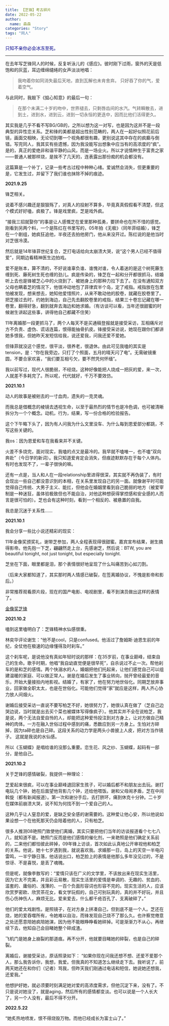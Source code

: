 ```yaml
---
title: 【芝锋】考古碎片
date: 2022-05-22
author:
  name: 森森
categories: "Story"
tags: "同人"
---
```



<span style="color:darkblue"> 只知不亲你必会冰冻至死。</span>

___________________________________________


在去年写芝锋同人的时候，反复听泳儿的《感应》。彼时刚下过雨，窗外的天是低饱和的灰蓝，耳边缠绵缱绻的女声淡淡地唱：

> 我吻着你如同消失最后天地，直到瓦解也未肯舍弃。
  只好吞了你的气，爱着空气。


与此同时，我敲下《掂心知意》的最后一句：

> 在那个未满二十岁的吻中，世界褪去，只剩唇齿间的水汽。气转瞬散去，进到土，进到水，进到云，进到一切永恒的更迭中，因而比他们活得更久。

其实我是几乎不看不写BG/GB的，之所以想为这一对写，也是因为这并不是一段典型的异性恋关系。芝和锋的美都是超出性别范畴的，两人在一起好似照花前后镜，画面交相映，无论切到哪一个视角都很有趣，更别说这其中存在的疯癫与倒错。写完同人，我其实有些遗憾，因为我没能写出想象中应当有的高浓度的“疯”。是的，真正的爱绝非和谐平静的山风，而是一场业火。所以才说情种生于富贵之家——普通人被那样烧，是挨不了几天的，连表露出那份痴的机会都没有。

这篇算是一个补丁，记录一些考古过程中种种心绪。爱诚然会消失，但更重要的是，它发生过，并留下了我们谁也抹除不掉的痕迹。

**2021.9.25**

锋芝相关。

说着不感兴趣还是狠狠殇了，对真人的投射不算多，毕竟真真假假看不清楚，但这个模式好好嗑，疯极了。锋是戏里疯，芝是戏外疯。

“接我三招就娶你”的事是让人感慨芝在爱里那种孤勇，要拼命也在所不惜的感觉。刚看到另两个料，一个是陈红在书里写的，05年拍《无极》（同年菲结婚），锋芝在一个剧组，她疯狂追他，半夜还去拍他房门，他从来没开过。陈红说的是他当时对芝很冷漠。

然后就是14年锋菲世纪复合，芝打电话给向太崩溃大哭，说“这个男人已经不值得爱”，同期边看精神医生边拍戏。

爱不是账本，算不清的，不好说谁辜负谁、谁愧对谁，令人着迷的是这个树死藤生缠到死、藤死树生死也缠的劲儿。疯是传染的，锋芝在一起和分开都很抓马，结婚听上去也是锋被芝心中的火烧到了、被她身上的那种力拉下去了。在没有通知双方父母也瞒着芝的情况下，他很冲动地包了菲律宾半个岛，定了戒指。戒指放在包里怕被发现，想来想去，她知他爱惜照片，从来不敢动他的胶卷，就藏在胶卷里了。把芝接过去时，约她到海边，自己先去翻胶卷里的戒指，结果三十卷忘记藏在哪一卷里，翻得好急，翻到就奔去海边和她求婚。（有访谈可以看，当年还很甜蜜的时候谢生讲起这些事，讲得他自己都藏不住笑）

11年离婚那一段更抓马了，两个人每天不是买通稿登报就是接受采访，互相痛斥对方不负责、虚伪、谎话连篇，恨得能抽骨扒皮。锋接受采访说，她现在跟你们都讲她多恨我，但她昨天发短信给我，说还爱我，问我还爱不爱她。

但锋菲就没这个感觉，很平淡，很养老，很退休。由此可见我嗑的其实是tension，是：“你在我旁边，只打了个照面，五月的晴天闪了电”。无需破镜重圆，不要合家欢喜，“我们要互相亏欠，要不然凭何怀缅”。

我以前写过，现代人很脆弱，不经烧。这种好像能把人烧成一把灰的爱，来一次，人就差不多耗完了。所以呢，代代就好，千万不要效仿。

**2021.10.1**

动人的故事是被剜去的一寸血肉，遗失的一克灵魂。

而我总是借概念的棱镜去透视生命，以至于最热烈的情节也是冷色调，也可被清晰拆分为一个个概念。动机，行为，结果，写一份合格的检验报告。

这个下午略下头了，因为有人问我为什么文里没车、为什么每到恩爱部分都跳，不写这些关键的。

我os：因为恩爱和车在我看来并不关键。

火差不多烧完，面对现实，我嗑的点又是最冷的。我早就不嗑唯一，也不嗑“双向奔赴”（今日学的新词）。我只知道爱肯定会消失，但痕迹默默存在于每个人体内。有时也发现不了，一辈子很快的嘛。

还有一点是，当人和人在一段relationship里进得很深，其实就不再伪装了，有时会现出一些自己都没意识到的本相，在关系里发现自己的另一面。就像谢平时可能觉得自己传统、大男子主义、能扛，但他会在婚姻里看到自己脆弱的地方（被爱宰制是一种迷狂，虽体验极致但也不能自治，对他这种想获得掌控感和安全感的人而言是很可怕的）。芝也会有这种时刻，看到一个相反的、被悬置的自我。

我总是沉迷于关系性……

**2021.10.1**

我会分享一些比小说还精彩的现实：

11年金像奖颁奖礼，谢带芝参加，两人全程表现得很甜蜜。嘉宾宣布结果，谢生摘得影帝。他先抱一下芝，翩翩然走上台，先感谢芝，然后说：BTW, you are beautiful tonight, not just tonight, but especially tonight.

芝坐在下面，眼里都是泪，那个表情很好地呈现了什么叫痛苦到心如刀割。

（后来大家都知道了，其实那时两人情感已破裂，在签离婚协议，不愧是影帝和影后。）

非常推荐观看原片段，现在的国产电影、电视剧里，看不到演员做出这样的表情了。

[金像奖芝锋]( https://m.bilibili.com/video/BV1oW411T7Yh?p=1&share_medium=iphone&share_plat=ios&share_session_id=B10B4847-22B8-4953-BAF4-DA7D72E8D796&share_source=WEIXIN&share_tag=s_i&timestamp=1633148581&unique_k=NX9FG1&share_times=1 "金像奖芝锋")

**2021.10.2**

嗑到这里嗑明白了：芝锋精神水仙感很重。

林奕华评论谢生：“他不是cool，只是confused。他活过了詹姆斯·迪恩生前的年纪，全仗他在极速的边缘懂得及时刹车。”

这个刹车呢，是说他没有真如年轻时说的那样：在35岁前，在事业巅峰，结束自己的生命。歌手时期，他唱“我自幼直觉便是很早死”，自杀说过不止一次。帮他刹车的是和芝的感情。两个快溺水的人，婚姻把他们托起来，让他们感觉自己可以组建温暖的家庭、可以做正常人。谢是在婚后发生了事业转向，抛开曾经最爱的音乐，开始大量接拍内地影视。结婚了，有家了，他在努力地世俗化。同期芝放弃事业，回家做全职太太，也是在世俗化。可能他们觉得“家”就应是这样，两人齐心协力放人间烟火。

谢婚后接受采访一直说不要写柏芝不好，她很努力了，她很认真在做了（芝自己边哭边说，当时就是出去买个菜也被媒体写得像疯子）。他其实并不全在说柏芝，我是说，两个无法自爱自怜的人，却能把这种爱怜投注到对方身上，让对方做自己精神的肉体。一方在融入世俗过程中感到的痛，悉数应到另一方身上。生怕对方碎掉，因为ta碎也是自己碎。这段关系的动力学是两头小兽披上人皮，把对方当作镜子。
这就是我说的水仙感。

所以《玉蝴蝶》是唱给谁的没那么重要。恋生花、风之纱、玉蝴蝶，起码有一部分，是他自己。

**2021.10.2**

关于芝锋的感情破裂，我提供一种理论：

芝爱起来很疯，可以在事业巅峰退回家生孩子，可以婚后都不和朋友出去玩。谢打电玩几个钟，她在后面望他背影几个钟，还给他喂饭。谢和父母闹矛盾，芝在中间斡旋（都有新闻报道）。第一次和谢分手后，去打脐环，痛到休克十分钟。二十岁在媒体前崩溃大哭，说不知为何找不到一个爱自己的人。

这种几乎让人窒息的爱，是缺乏安全感的谢需要的。这种爱让他心安，所以他说如果设想一个在他死那天仍会陪着他的人，只有柏芝。

很多人推测08艳照门致使他们离婚，其实只要把他们当年的访谈报道看个七七八八，就知道不是。艳照门反而是他们感情的催化剂，一来艳照是他们确定关系前的，二来他们都怕彼此碎掉，09年锋上访谈，首次如此认真地公开审视他和柏芝的关系。他说，她十七岁遇到我，就说喜欢我。求婚那一日，岛上的天空一半电闪雷鸣，一半宁静日落，他话说出口，柏芝脸上的表情是他那么多年没见过的，不是惊讶、不是喜悦，是丢了魂魄。

但是呢，就像李敖写的：“爱情只该在广义的文学里，不该放出来在现实生活里，因为它太不完美，并且彩云易散，现实生活里的爱情是单调的、无趣的、贫血的、滥套的、庸俗的、浅薄的、一百个负面形容词也形容不完的。现实生活的人，应该欣赏罗密欧、欣赏茶花女，看文学玩假的，自己可别玩真的，真的并不好玩，并且伤心伤神伤人，麻烦无比。爱来爱去，什么都千疮百孔了、支离破碎了。”

他们的爱太戏剧性。是照镜子，在对方身上拼凑自己，但到底不是一个人。芝还在烧，她的爱吞噬所有，令她难以自治，而锋发现自己烧不了那么久。也许察觉倦意之处还愿意陪她疯陪她演，因为他不能眼睁睁看她碎掉。可是渐渐力不从心，再继续下去，他知自己会目睹她整个碎成渣。

飞机门是她身上崩裂的那道痕。再不分开，他就要目睹她的碎裂，也是自己的碎裂。

离婚后，谢接受采访，原话照录如下： “如果你现在问我还想不想、还爱不爱那个人，那么我告诉你，我想，我爱。但我真的不知道怎么继续走下去。我听说了，前两天她还在和你们（记者）骂我，但昨天我们刚通过电话和短信，她说她还想我，还爱我。”

他想护好她，就必须要时刻满足她对爱的高浓度需求，但他沉淀下来，没有了。不只是说对她没了，就是aging，然后所有的感情都变淡。也可以说是一个人长大了，另一个人没有，最后不得不分开。

**2022.5.22**

“她炙热地喷发，恨不得烧毁万物。而他已经成长为富士山了。”
